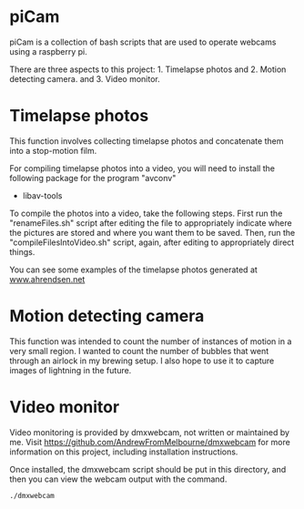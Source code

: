 # piCam

piCam is a collection of bash scripts that are used to operate webcams using a raspberry pi.

There are three aspects to this project: 1. Timelapse photos and 2. Motion detecting camera. and 3. Video monitor.

# Timelapse photos
This function involves collecting timelapse photos and concatenate them into a stop-motion film. 

For compiling timelapse photos into a video, you will need to install the following package for the program "avconv"
 - libav-tools

To compile the photos into a video, take the following steps. First run the "renameFiles.sh" script after editing the file to appropriately indicate where the pictures are stored and where you want them to be saved. Then, run the "compileFilesIntoVideo.sh" script, again, after editing to appropriately direct things. 

You can see some examples of the timelapse photos generated at www.ahrendsen.net

# Motion detecting camera
This function was intended to count the number of instances of motion in a very small region. I wanted to count the number of bubbles that went through an airlock in my brewing setup. I also hope to use it to capture images of lightning in the future. 

# Video monitor

Video monitoring is provided by dmxwebcam, not written or maintained by me. Visit https://github.com/AndrewFromMelbourne/dmxwebcam for more information on this project, including installation instructions.

Once installed, the dmxwebcam script should be put in this directory, and then you can view the webcam output with the command.

	./dmxwebcam
